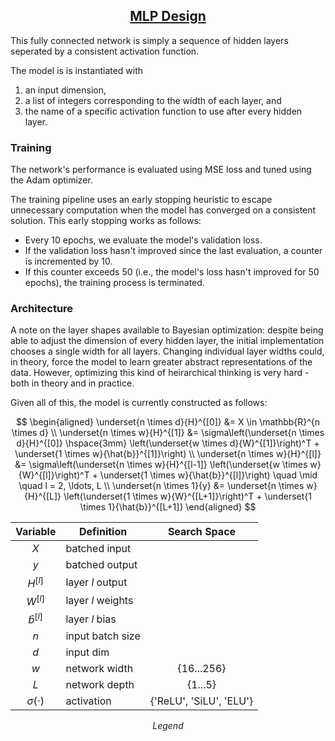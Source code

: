 <h2 style="text-align: center;"><ins>MLP Design</ins></h2>

This fully connected network is simply a sequence of hidden layers seperated by a consistent activation function.

The model is is instantiated with
1. an input dimension,
2. a list of integers corresponding to the width of each layer, and
3. the name of a specific activation function to use after every hidden layer.

### Training

The network's performance is evaluated using MSE loss and tuned using the Adam optimizer.

The training pipeline uses an early stopping heuristic to escape unnecessary computation when the model has converged on a consistent solution. This early stopping works as follows:

- Every 10 epochs, we evaluate the model's validation loss.
- If the validation loss hasn't improved since the last evaluation, a counter is incremented by 10.
- If this counter exceeds 50 (i.e., the model's loss hasn't improved for 50 epochs), the training process is terminated.

### Architecture

A note on the layer shapes available to Bayesian optimization: despite being able to adjust the dimension of every hidden layer, the initial implementation chooses a single width for all layers. Changing individual layer widths could, in theory, force the model to learn greater abstract representations of the data. However, optimizing this kind of heirarchical thinking is very hard - both in theory and in practice.

Given all of this, the model is currently constructed as follows:

$$
\begin{aligned}
    \underset{n \times d}{H}^{[0]} &= X \in \mathbb{R}^{n \times d} \\
    \underset{n \times w}{H}^{[1]} &= \sigma\left(\underset{n \times d}{H}^{[0]} \hspace{3mm} \left(\underset{w \times d}{W}^{[1]}\right)^T + \underset{1 \times w}{\hat{b}}^{[1]}\right) \\
    \underset{n \times w}{H}^{[l]} &= \sigma\left(\underset{n \times w}{H}^{[l-1]} \left(\underset{w \times w}{W}^{[l]}\right)^T + \underset{1 \times w}{\hat{b}}^{[l]}\right) \quad \mid \quad l = 2, \ldots, L \\
    \underset{n \times 1}{y} &= \underset{n \times w}{H}^{[L]} \left(\underset{1 \times w}{W}^{[L+1]}\right)^T + \underset{1 \times 1}{\hat{b}}^{[L+1]}
\end{aligned}
$$

<div align="center">

| Variable | Definition | Search Space |
|:---:|---|:---:|
| $X$ | batched input |  |
| $y$ | batched output |  |
| $H^{[l]}$ | layer $l$ output | |
| $W^{[l]}$ | layer $l$ weights | |
| $\hat{b}^{[l]}$ | layer $l$ bias | |
| $n$ | input batch size |  |
| $d$ | input dim |  |
| $w$ | network width | {16...256} |
| $L$ | network depth | {1...5} |
| $\sigma(\cdot)$ | activation | {'ReLU', 'SiLU', 'ELU'} |

*Legend*

</div>